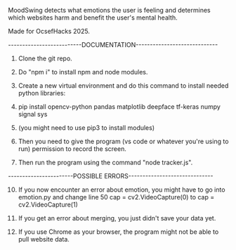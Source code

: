 MoodSwing detects what emotions the user is feeling and determines which websites harm and benefit the user's mental health.

Made for OcsefHacks 2025.

--------------------------DOCUMENTATION-----------------------------

1. Clone the git repo.
2. Do "npm i" to install npm and node modules.
3. Create a new virtual environment and do this command to install needed python libraries:
   
5. pip install opencv-python pandas matplotlib deepface tf-keras numpy signal sys
6. (you might need to use pip3 to install modules)

7. Then you need to give the program (vs code or whatever you're using to run) permission to record the screen.
8. Then run the program using the command "node tracker.js".

-----------------------POSSIBLE ERRORS------------------------------

10. If you now encounter an error about emotion, you might have to go into emotion.py and change line 50
cap = cv2.VideoCapture(0) to cap = cv2.VideoCapture(1)

11. If you get an error about merging, you just didn't save your data yet.
12. If you use Chrome as your browser, the program might not be able to pull website data.
